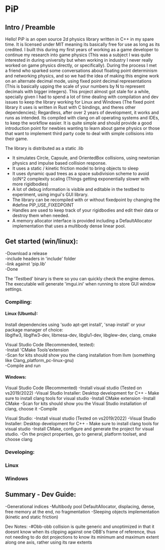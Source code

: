 # PiP
## Intro / Preamble
Hello! PiP is an open source 2d physics library written in C++ in my spare time. It is licensed under MIT meaning its basically free for use as long as its credited.
I built this during my first years of working as a game developer to continue my research into game physics (This was a subject I was quite interested in during university but when working in industry I never really worked on game physics directly, or specifically). During the process I met a friend who sparked some conversations about floating point determinism and networking physics, and so we had the idea of making this engine work on an alternate decimal mode, using fixed point decimal representations (This is basically upping the scale of your numbers by N to represent decimals with bigger integers).
This project almost got stale for a while, specially given I had to spend a lot of time dealing with compilation and dev issues to keep the library working for Linux and Windows (The fixed point library it uses is written in Rust with C bindings, and theres other dependencies); Regardless, after over 2 years of development, it works and runs as intended. Its compiled with clang on all operating systems and IDEs, to keep the workflow easier.
It is quite simple and should provide a good introduction point for newbies wanting to learn about game physics or those that want to implement third party code to deal with simple collisions into their game.

The library is distributed as a static .lib

- It simulates Circle, Capsule, and OrientedBox collisions, using newtonian physics and impulse based collision response.
- It uses a static / kinetic friction model to bring objects to sleep
- It uses dynamic quad trees as a space subdivision scheme to avoid (o)N^2 complexity scaling (Things getting exponentially slower with more rigidbodies)
- A lot of debug information is visible and editable in the testbed to experiment, using imgui's GUI library.
- The library can be recompiled with or without fixedpoint by changing the #define PIP_USE_FIXEDPOINT
- Handles are used to keep track of your rigidbodies and edit their data or destroy them when needed.
- A memory allocator interface is provided including a DefaultAllocator implementation that uses a multibody dense linear pool.

## Get started (win/linux):
-Download a release  
-include headers in 'include' folder  
-link against 'pip.lib'  
-Done  

The 'Testbed' binary is there so you can quickly check the engine demos. The executable will generate 'imgui.ini' when running to store GUI window settings.  

### Compiling: 
#### Linux (Ubuntu):
Install dependencies using 'sudo apt-get install', 'snap install' or your package manager of choice:  
libglfw3, libglfw3-dev, libmesa-dev, libglu1-dev, libglew-dev, clang, cmake  

Visual Studio Code (Recommended, tested):  
-Install 'CMake Tools'extension  
-Scan for kits should show you the clang installation from llvm (something like Clang_platform_pc-linux-gnu)  
-Compile and run  

#### Windows:

 Visual Studio Code (Recommented)
-Install visual studio (Tested on vs2019/2022)
-Visual Studio Installer: Desktop development for C++ - Make sure to install clang tools for visual studio
-Install CMake extension
-Install CMake
-Scan for kits should show you the Visual Studio installation of clang, choose it
-Compile

 Visual Studio:
-Install visual studio (Tested on vs2019/2022)
-Visual Studio Installer: Desktop development for C++ - Make sure to install clang tools for visual studio
-Install CMake, configure and generate the project for visual studio.
-On the project properties, go to general, platform toolset, and choose clang

### Developing:
### Linux
### Windows

## Summary - Dev Guide:
-Generational indices
-Multibody pool DefaultAllocator, displacing, dense, free memory at the end, no fragmentation
-Sleeping objects implementation (kinetic and static friction)


Dev Notes:
-#Obb-obb collision is quite generic and unoptimized in that it doesnt know when its clipping against one OBB's frame of reference, thus not needing to do dot projections to know its minimum and maximum extent along one axis, rather using its raw extents